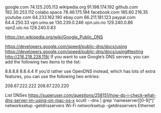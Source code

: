 google.com 74.125.205.113
wikipedia.org 91.198.174.192
github.com 192.30.253.112
colabo.space 78.46.175.184
facebook.com 185.60.216.35
youtube.com 64.233.162.190
ebay.com 66.211.181.123
paypal.com 64.4.250.33
vpn.umu.se 130.239.0.246
vpn.uio.no 129.240.0.86
vpn2.uio.no 129.240.0.83

https://en.wikipedia.org/wiki/Google_Public_DNS

https://developers.google.com/speed/public-dns/docs/using
https://developers.google.com/speed/public-dns/docs/using#testing
 http://216.218.228.119/
If you want to use Google’s DNS servers, you can add the following two items to the list:

8.8.8.8
8.8.4.4
If you’d rather use OpenDNS instead, which has lots of extra features, you can use the following two entries:

208.67.222.222
208.67.220.220

List DNSes
https://superuser.com/questions/258151/how-do-i-check-what-dns-server-im-using-on-mac-os-x
scutil --dns | grep 'nameserver\[[0-9]*\]'
networksetup -getdnsservers Wi-Fi
networksetup -getdnsservers Ethernet
